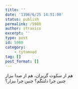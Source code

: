 ```yaml
---
title: ''
date: '1396/6/25 14:51:00'
status: publish
permalink: /5980
author: straxico
excerpt: ''
type: post
id: 5980
category:
    - tytomood
tag: []
post_format: []
---
```

هم از سکوت گریزان، هم از صدا بیزار  
چنین چرا دلتنگم؟ چنین چرا بیزار؟